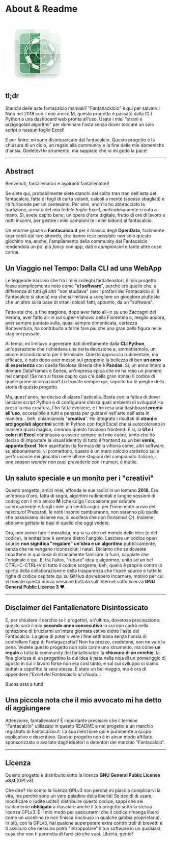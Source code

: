 # About & Readme

# <p text-align="center"><img style="max-width:40%" src="./logo.png"></p>

## tl;dr

Stanchi delle aste fantacalcio manuali? "Fantahacklcio" è qui per salvarvi! Nato nel 2018 con il mio amico M, questo progetto è passato dalla CLI Python a una dashboard web pronta all'uso. Usate i miei "strani e arzigogolati algoritmi" per dominare l'asta senza dover toccare un solo script o nessun foglio Excel!

E per finire: mi sono disintossicato dal fantacalcio. Questo progetto è la chiusura di un ciclo, un regalo alla community e la fine delle mie domeniche d'ansia. Godetevi lo strumento, ma sappiate che io mi godo la pace!

---

## Abstract

Benvenuti, fantallenatori e aspiranti fantallenatori!

Se siete qui, probabilmente siete stanchi del solito tran tran dell'asta del fantacalcio, fatta di fogli di carta volanti, calcoli a mente (spesso sbagliati) e liti furibonde per un centesimo. Per anni, anch'io ho abbracciato la tradizione, armato del mio fedele foglio Excel, meticolosamente creato a mano. Sì, avete capito bene: un'opera d'arte digitale, frutto di ore di lavoro e notti insonni, per gestire i miei campioni (e i miei bidoni) al fantacalcio.

Un enorme grazie a **Fantacalcio.it** per il rilascio degli **OpenData**, facilmente scaricabili dal loro sitoweb, che hanno reso possibile non solo questo giochino ma, anche, l'ampliamento della community del Fantacalcio rendendola un po' più _fancy_ con app, dati e _campioncini_ e tante altre cose carine.

## Un Viaggio nel Tempo: Dalla CLI ad una WebApp

Le leggende narrano che tra i miei colleghi fantallenatori, il mio progetto fosse semplicemente noto come "**el software**", perché ero quello che, a differenza di tutti gli altri "non studiava" (per i profani del Fantacalcio sì, il Fantacalcio si studia) ma che si limitava a scegliere un giocatore piuttosto che un altro sulla base di strani calcoli fatti, appunto, da un "software". 

Fatto sta che, a fine stagione, dopo aver fatto all-in su uno Zaccagni del Verona, aver fatto all-in sul super-Vlahovic della Fiorentina o, meglio ancora, aver sempre puntato sulla, quasi sempre dimenticata, certezza Bonaventura, ha contribuito a farmi fare più che una gran bella figura nelle stagioni passate.

Ai tempi, mi limitavo a generare dati direttamente dalla **CLI Python**, un'operazione che richiedeva una certa devozione e, ammettiamolo, un amore incondizionato per il terminale. Questo approccio rudimentale, ma efficace, è nato dopo aver messo sul groppone la bellezza di ben **un anno di esperienza** con quella favolosa libreria che è **Pandas**. Sì, un anno intero a domare DataFrames e Series, un'impresa epica che mi ha reso un pioniere nel campo! (Se non si fosse capito qua c'è della gran ironia) Il codice di quelle prime incarnazioni? Lo trovate sempre qui, sepolto tra le pieghe della storia di questo progetto.

Ma, quest'anno, ho deciso di alzare l'asticella. Basta con la fatica di dover lanciare script Python o di configurare chissà quali ambienti di sviluppo! Ho preso la mia creatura, l'ho fatta evolvere, e l'ho resa una dashboard **pronta all'uso**, accessibile a tutti e pensata per guidarvi nell'arte dell'asta in maniera... beh, chiamiamola "**creativa**". Ho integrato i risultati di **strani e arzigogolati algoritmi** scritti in Python con fogli Excel che si autocolorano in maniera quasi magica, creando questo favoloso frontend. E sì, la **UI e i colori di Excel** continuano a essere sempre nel mio cuore, tanto che ho deciso di impostare la visual identity di tutto il frontend su un bel **verde, appunto Excel**. Non aspettatevi la formula della vittoria come, altri software su abbonamento, vi promettono, questo è un mero calcolo statistico sulle performance dei giocatori nelle ultime stagioni del campionato italiano, il _one season wonder_ non puoi prevederlo con i numeri, è inutile.

## Un saluto speciale e un monito per i "creativi"

Questo progetto, amici miei, affonda le sue radici in un lontano **2018**. Era un'epoca d'oro, fatta di sogni, algoritmi rudimentali e lunghe sessioni di coding con il mio amico **M** (che colgo l'occasione per salutare calorosamente e fargli i miei più sentiti auguri per l'imminente arrivo del nascituro! Preparati, le notti insonni cambieranno, non saranno più quelle che passavamo insieme ma, si vocifera che non finiranno! 😉). Insieme, abbiamo gettato le basi di quello che oggi vedete.

Ora, non vorrei fare il moralista, ma si sa che nel mondo delle idee (e del codice), la tentazione è sempre dietro l'angolo. Lasciare un codice open source **non significa "regalare" un'idea e un algoritmo** pubblicamente, senza che ne vengano riconosciuti i natali. Diciamo che se doveste imbattervi in qualcosa di stranamente familiare là fuori, sappiate che l'originale è qui. E, tra l'altro, "rubare" idea e algorimto, unito ad un bel CTRL+C-CTRL+V di tutto il codice sorgente, beh, quello è proprio contro lo spirito della collaborazione e della trasparenza che l'open source e tutte le righe di codice ospitate qui su GitHub dovrebbero incarnare, motivo per cui vi trovate questa nuova versione buttata sull'Internet sotto licenza **GNU General Public Licenze 3** ❤️. 

---

## Disclaimer del Fantallenatore Disintossicato

E, per chiudere il cerchio (e il progetto), un'ultima, doverosa precisazione: questo sarà il mio **secondo anno consecutivo** in cui non cadrò nella tentazione di bruciarmi un'intera giornata estiva dietro l'asta del Fantacalcio. La gioia di poter vivere i fine settimana senza l'ansia di controllare l'app di Fantagazzetta? Non ha prezzo, credetemi, non ne vale la pena. 
Vedete questo progetto non solo come uno strumento, ma come **un regalo** a tutta la community dei fantallenatori la **chiusura di un cerchio**, la fine gloriosa di un progettino la cui idea è nata nella noia di un pomeriggio di agosto in cui il lavoro forse non era così tanto, e sul cui sviluppo ci siamo buttati a capofitto la sera stessa. È stato un bel viaggio, ma è ora di appendere _l'Excel del Fantacalcio al chiodo_... 

Buona asta a tutti!

## Una piccola nota che il mio avvocato mi ha detto di aggiungere

Attenzione, fantallenatori! È importante precisare che il termine "Fantacalcio" utilizzato in questo README e nel progetto è un marchio registrato di Fantacalcio.it. La sua menzione qui è puramente a scopo esplicativo e descrittivo. Questo progetto non è in alcun modo affiliato, sponsorizzato o avallato dagli ideatori o detentori del marchio "Fantacalcio".

---

## Licenza

Questo progetto è distribuito sotto la licenza **GNU General Public License v3.0** (GPLv3).

Che dire? Ho scelto la licenza GPLv3 non perché mi piaccia complicarvi la vita, ma perché sono un vero paladino della libertà! Se decidi di usare, modificare o (udite udite!) distribuire questo codice, sappi che sei caldamente **obbligato** a rilasciare anche il tuo progetto sotto la stessa licenza GPLv3. È il mio modo per assicurarmi che il codice rimanga libero come un uccellino (e non finisca rinchiuso in qualche gabbia proprietaria). In più, con la GPLv3, hai qualche superpotere extra contro troll di brevetti e ti assicuro che nessuno potrà "intrappolare" il tuo software in un qualsiasi cosa che non ti permetta di farci ciò che vuoi.
Libertà, gente!